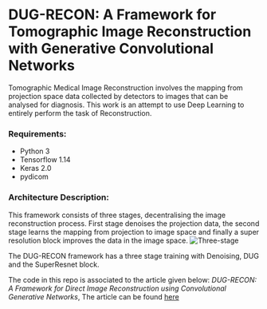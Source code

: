 # DUG-RECON: A Framework for Tomographic Image Reconstruction with Generative Convolutional Networks
Tomographic Medical Image Reconstruction involves the mapping from projection space data collected by detectors to images that can be analysed for diagnosis. This work is an attempt to use Deep Learning to entirely perform the task of Reconstruction. 

### Requirements:
* Python 3
* Tensorflow 1.14
* Keras 2.0
* pydicom 

### Architecture Description:

This framework consists of three stages, decentralising the image reconstruction process. First stage denoises the projection data, the second stage learns the mapping from projection to image space and finally a super resolution block improves the data in the image space.
![Three-stage](https://github.com/sai-sundar/DUG-RECON/images/three_stage.png)



The DUG-RECON framework has a three stage training with Denoising, DUG and the SuperResnet block.

The code in this repo is associated to the article given below:
*DUG-RECON: A Framework for Direct Image Reconstruction using Convolutional Generative Networks*, The article can be found [here](https://doi.org/10.1109/TRPMS.2020.3033172)


